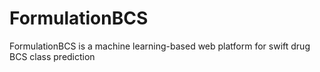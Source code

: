 # FormulationBCS
FormulationBCS is a machine learning-based web platform for swift drug BCS class prediction
